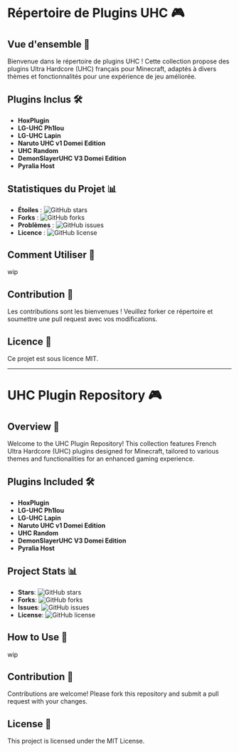 # Répertoire de Plugins UHC 🎮

## Vue d'ensemble 📖
Bienvenue dans le répertoire de plugins UHC ! Cette collection propose des plugins Ultra Hardcore (UHC) français pour Minecraft, adaptés à divers thèmes et fonctionnalités pour une expérience de jeu améliorée.

## Plugins Inclus 🛠️
- **HoxPlugin**
- **LG-UHC Ph1lou**
- **LG-UHC Lapin**
- **Naruto UHC v1 Domei Edition**
- **UHC Random**
- **DemonSlayerUHC V3 Domei Edition**
- **Pyralia Host**

## Statistiques du Projet 📊
- **Étoiles** : ![GitHub stars](https://img.shields.io/github/stars/zNairu/UHC)
- **Forks** : ![GitHub forks](https://img.shields.io/github/forks/zNairu/UHC)
- **Problèmes** : ![GitHub issues](https://img.shields.io/github/issues/zNairu/UHC)
- **Licence** : ![GitHub license](https://img.shields.io/github/license/zNairu/UHC)

## Comment Utiliser 🚀
wip

## Contribution 🤝
Les contributions sont les bienvenues ! Veuillez forker ce répertoire et soumettre une pull request avec vos modifications.

## Licence 📄
Ce projet est sous licence MIT.



---

# UHC Plugin Repository 🎮

## Overview 📖
Welcome to the UHC Plugin Repository! This collection features French Ultra Hardcore (UHC) plugins designed for Minecraft, tailored to various themes and functionalities for an enhanced gaming experience.

## Plugins Included 🛠️
- **HoxPlugin**
- **LG-UHC Ph1lou**
- **LG-UHC Lapin**
- **Naruto UHC v1 Domei Edition**
- **UHC Random**
- **DemonSlayerUHC V3 Domei Edition**
- **Pyralia Host**

## Project Stats 📊
- **Stars**: ![GitHub stars](https://img.shields.io/github/stars/zNairu/UHC)
- **Forks**: ![GitHub forks](https://img.shields.io/github/forks/zNairu/UHC)
- **Issues**: ![GitHub issues](https://img.shields.io/github/issues/zNairu/UHC)
- **License**: ![GitHub license](https://img.shields.io/github/license/zNairu/UHC)

## How to Use 🚀
wip

## Contribution 🤝
Contributions are welcome! Please fork this repository and submit a pull request with your changes.

## License 📄
This project is licensed under the MIT License.
